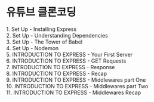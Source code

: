 <h1>유튜브 클론코딩</h1>
1. Set Up - Installing Express <br>
2. Set Up - Understanding Dependencies <br>
3. Set Up - The Tower of Babel <br>
4. Set Up - Nodemon <br>
5. INTRODUCTION TO EXPRESS - Your First Server <br>
6. INTRODUCTION TO EXPRESS - GET Requests <br>
7. INTRODUCTION TO EXPRESS - Response <br>
8. INTRODUCTION TO EXPRESS - Recap <br>
9. INTRODUCTION TO EXPRESS - Middlewares part One <br>
10. INTRODUCTION TO EXPRESS - Middlewares part Two <br>
11. INTRODUCTION TO EXPRESS - Middlewares Recap <br>